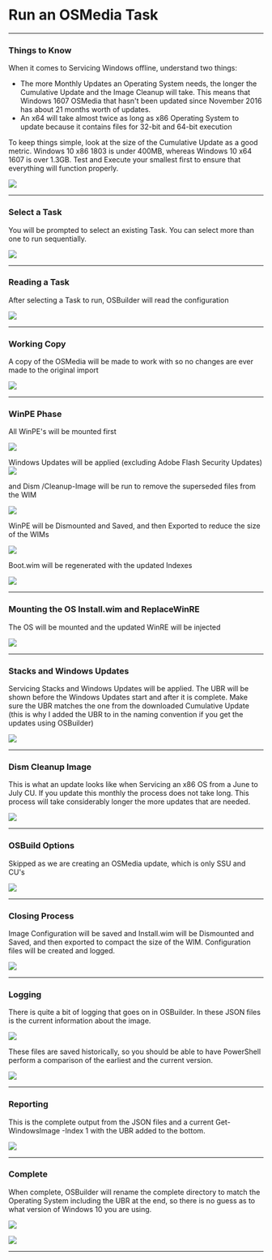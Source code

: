 # Run an OSMedia Task

---

### Things to Know

When it comes to Servicing Windows offline, understand two things:

* The more Monthly Updates an Operating System needs, the longer the Cumulative Update and the Image Cleanup will take. This means that Windows 1607 OSMedia that hasn't been updated since November 2016 has about 21 months worth of updates.
* An x64 will take almost twice as long as x86 Operating System to update because it contains files for 32-bit and 64-bit execution

To keep things simple, look at the size of the Cumulative Update as a good metric. Windows 10 x86 1803 is under 400MB, whereas Windows 10 x64 1607 is over 1.3GB. Test and Execute your smallest first to ensure that everything will function properly.

![](/assets/2018-07-14_1-13-29.png)

---

### Select a Task

You will be prompted to select an existing Task.  You can select more than one to run sequentially.

![](/assets/2018-07-14_1-54-41.png)

---

### Reading a Task

After selecting a Task to run, OSBuilder will read the configuration

![](/assets/2018-07-14_3-02-49.png)

---

### Working Copy

A copy of the OSMedia will be made to work with so no changes are ever made to the original import

![](/assets/2018-07-14_3-04-17.png)

---

### WinPE Phase

All WinPE's will be mounted first

![](/assets/2018-07-14_3-04-54.png)

Windows Updates will be applied \(excluding Adobe Flash Security Updates\)![](/assets/2018-07-14_3-05-42.png)

and Dism /Cleanup-Image will be run to remove the superseded files from the WIM

![](/assets/2018-07-14_3-06-21.png)

WinPE will be Dismounted and Saved, and then Exported to reduce the size of the WIMs

![](/assets/2018-07-14_3-07-11.png)

Boot.wim will be regenerated with the updated Indexes

![](/assets/2018-07-14_3-08-07.png)

---

### Mounting the OS Install.wim and ReplaceWinRE

The OS will be mounted and the updated WinRE will be injected

![](/assets/2018-07-14_11-04-25.png)

---

### Stacks and Windows Updates

Servicing Stacks and Windows Updates will be applied.  The UBR will be shown before the Windows Updates start and after it is complete.  Make sure the UBR matches the one from the downloaded Cumulative Update \(this is why I added the UBR to in the naming convention if you get the updates using OSBuilder\)

![](/assets/2018-07-14_11-05-28.png)

---

### Dism Cleanup Image

This is what an update looks like when Servicing an x86 OS from a June to July CU.  If you update this monthly the process does not take long.  This process will take considerably longer the more updates that are needed.

![](/assets/2018-07-14_11-09-56.png)

---

### OSBuild Options

Skipped as we are creating an OSMedia update, which is only SSU and CU's

![](/assets/2018-07-12_14-20-09.png)

---

### Closing Process

Image Configuration will be saved and Install.wim will be Dismounted and Saved, and then exported to compact the size of the WIM.  Configuration files will be created and logged.

![](/assets/2018-07-14_11-12-51.png)

---

### Logging

There is quite a bit of logging that goes on in OSBuilder.  In these JSON files is the current information about the image.

![](/assets/2018-07-14_11-12-51b.png)

These files are saved historically, so you should be able to have PowerShell perform a comparison of the earliest and the current version.

![](/assets/2018-07-14_11-24-28.png)

---

### Reporting

This is the complete output from the JSON files and a current Get-WindowsImage -Index 1 with the UBR added to the bottom.

![](/assets/2018-07-14_11-20-44.png)

---

### Complete

When complete, OSBuilder will rename the complete directory to match the Operating System including the UBR at the end, so there is no guess as to what version of Windows 10 you are using.

![](/assets/2018-07-14_11-27-08.png)

![](/assets/2018-07-14_11-28-51.png)

---



